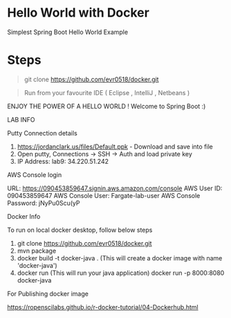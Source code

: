 # Hello World with Docker
Simplest Spring Boot Hello World Example 


# Steps

> git clone https://github.com/evr0518/docker.git

> Run from your favourite IDE ( Eclipse , IntelliJ , Netbeans )

ENJOY THE POWER OF A HELLO WORLD ! Welcome to Spring Boot :)

LAB INFO

 Putty Connection details
 1. https://jordanclark.us/files/Default.ppk - Download and save into file
 2. Open putty, Connections -> SSH -> Auth and load private key
 3. IP Address: lab9: 34.220.51.242
 
 
 AWS Console login
 
 URL: https://090453859647.signin.aws.amazon.com/console
 AWS User ID: 090453859647
 AWS Console User: Fargate-lab-user
 AWS Console Password: jNyPu0Scu(yP
 

Docker Info

To run on local docker desktop, follow below steps

 1. git clone https://github.com/evr0518/docker.git
 2. mvn package
 3. docker build -t docker-java . (This will create a docker image with name 'docker-java')
 4. docker run (This will run your java application)  docker run -p 8000:8080 docker-java 
 
 For Publishing docker image
 
 https://ropenscilabs.github.io/r-docker-tutorial/04-Dockerhub.html
 

